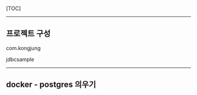 [TOC]

---

## 프로젝트 구성

com.kongjung

jdbcsample

---

## docker - postgres 의우기







































